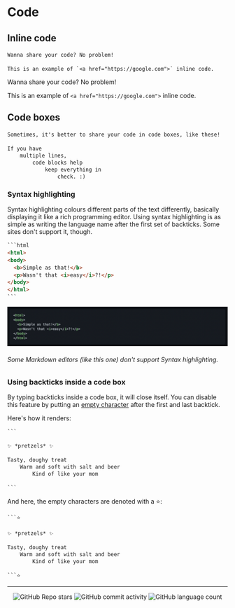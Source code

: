 # Code

## Inline code

```
Wanna share your code? No problem!

This is an example of `<a href="https://google.com">` inline code.
```

Wanna share your code? No problem!

This is an example of `<a href="https://google.com">` inline code.

## Code boxes

```
Sometimes, it's better to share your code in code boxes, like these!

If you have
    multiple lines,
        code blocks help
            keep everything in
                check. :)
```

### Syntax highlighting

Syntax highlighting colours different parts of the text differently, basically displaying it like a rich programming editor. Using syntax highlighting is as simple as writing the language name after the first set of backticks. Some sites don't support it, though.

```html
‎```html
<html>
<body>
  <b>Simple as that!</b>
  <p>Wasn't that <i>easy</i>?!</p>
</body>
</html>
‎```
```

![Syntax highlighting example](/assets/code-blocks-example.png)

###### Some Markdown editors (like this one) don't support Syntax highlighting.

### Using backticks inside a code box

By typing backticks inside a code box, it will close itself. You can disable this feature by putting an [empty character](https://emptycharacter.com) after the first and last backtick.

Here's how it renders:

```
```‎

✨ *pretzels* ✨

Tasty, doughy treat
    Warm and soft with salt and beer
        Kind of like your mom

```‎
```

And here, the empty characters are denoted with a ⭐️:

```
```‎⭐️

✨ *pretzels* ✨

Tasty, doughy treat
    Warm and soft with salt and beer
        Kind of like your mom

```‎⭐️
```


<!-- Footer -->

---

<p align="center">
  <img alt="GitHub Repo stars" src="https://img.shields.io/github/stars/sleepiie/formatting?style=for-the-badge">
  <img alt="GitHub commit activity" src="https://img.shields.io/github/commit-activity/m/sleepiie/formatting?style=for-the-badge">
  <img alt="GitHub language count" src="https://img.shields.io/github/languages/count/sleepiie/formatting?style=for-the-badge">
</p>
